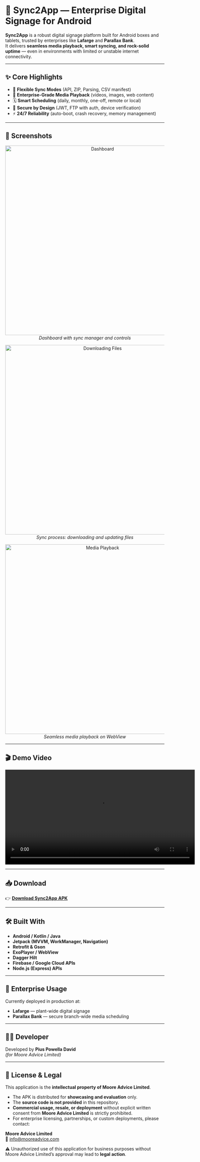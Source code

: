 # 🚀 Sync2App — Enterprise Digital Signage for Android

**Sync2App** is a robust digital signage platform built for Android boxes and tablets, trusted by enterprises like **Lafarge** and **Parallax Bank**.  
It delivers **seamless media playback, smart syncing, and rock-solid uptime** — even in environments with limited or unstable internet connectivity.

---

## ✨ Core Highlights

- 🔄 **Flexible Sync Modes** (API, ZIP, Parsing, CSV manifest)
- 🎥 **Enterprise-Grade Media Playback** (videos, images, web content)
- 🗓️ **Smart Scheduling** (daily, monthly, one-off, remote or local)
- 🔐 **Secure by Design** (JWT, FTP with auth, device verification)
- ⚡ **24/7 Reliability** (auto-boot, crash recovery, memory management)

---

## 📸 Screenshots

<p align="center">
  <img src="https://github.com/kikas45/DigitalSignature/blob/main/WhatsApp%20Image%202025-09-11%20at%2011.51.39%20AM%20(1).jpeg?raw=true" alt="Dashboard" width="600"/><br/>
  <em>Dashboard with sync manager and controls</em>
</p>

<p align="center">
  <img src="https://github.com/kikas45/DigitalSignature/blob/main/Downloading%20Files.jpeg?raw=true" alt="Downloading Files" width="600"/><br/>
  <em>Sync process: downloading and updating files</em>
</p>

<p align="center">
  <img src="https://github.com/kikas45/DigitalSignature/blob/main/display.jpeg?raw=true" alt="Media Playback" width="600"/><br/>
  <em>Seamless media playback on WebView</em>
</p>

---

## 🎬 Demo Video

<p align="center">
  <video src="https://github.com/kikas45/DigitalSignature/raw/refs/heads/main/example%20video.mp4" controls width="600"></video>
</p>

---

## 📥 Download

👉 [**Download Sync2App APK**](https://github.com/kikas45/DigitalSignature/raw/refs/heads/main/Sync2Ap_STP10.apk)

---

## 🛠️ Built With

- **Android / Kotlin / Java**
- **Jetpack (MVVM, WorkManager, Navigation)**
- **Retrofit & Gson**
- **ExoPlayer / WebView**
- **Dagger Hilt**
- **Firebase / Google Cloud APIs**
- **Node.js (Express) APIs**

---

## 🏢 Enterprise Usage

Currently deployed in production at:  
- **Lafarge** — plant-wide digital signage  
- **Parallax Bank** — secure branch-wide media scheduling  

---

## 👨‍💻 Developer

Developed by **Pius Powella David**  
*(for Moore Advice Limited)*

---

## 📄 License & Legal

This application is the **intellectual property of Moore Advice Limited**.  

- The APK is distributed for **showcasing and evaluation** only.  
- The **source code is not provided** in this repository.  
- **Commercial usage, resale, or deployment** without explicit written consent from **Moore Advice Limited** is strictly prohibited.  
- For enterprise licensing, partnerships, or custom deployments, please contact:  

**Moore Advice Limited**  
📧 info@mooreadvice.com  

⚠️ Unauthorized use of this application for business purposes without Moore Advice Limited’s approval may lead to **legal action**.
